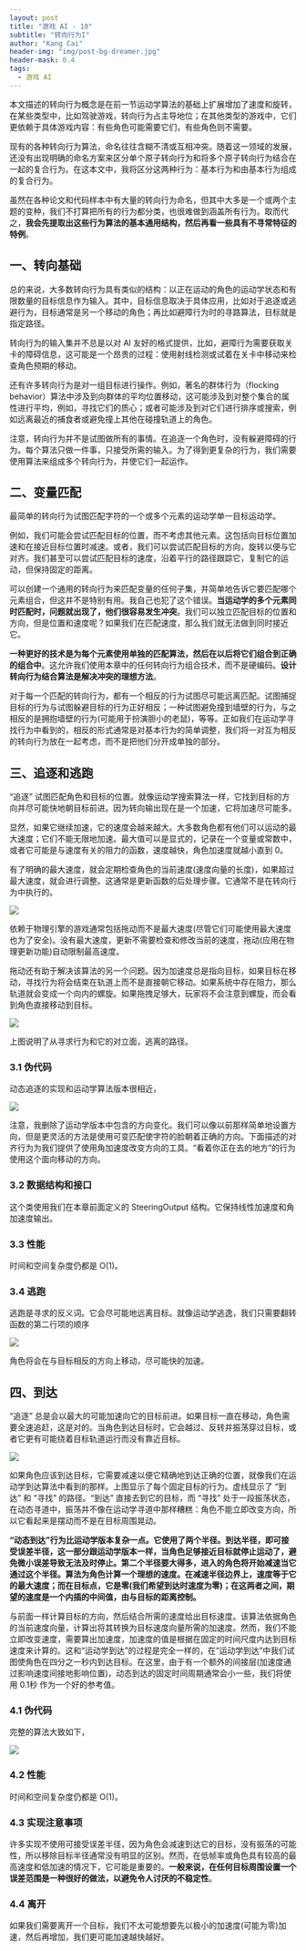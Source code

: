 ```yaml
---
layout: post
title: "游戏 AI - 10"
subtitle: "转向行为I"
author: "Kang Cai"
header-img: "img/post-bg-dreamer.jpg"
header-mask: 0.4
tags:
  - 游戏 AI
---
```


本文描述的转向行为概念是在前一节运动学算法的基础上扩展增加了速度和旋转，在某些类型中，比如驾驶游戏，转向行为占主导地位；在其他类型的游戏中，它们更依赖于具体游戏内容：有些角色可能需要它们，有些角色则不需要。

现有的各种转向行为算法，命名往往含糊不清或互相冲突。随着这一领域的发展，还没有出现明确的命名方案来区分单个原子转向行为和将多个原子转向行为结合在一起的复合行为。在这本文中，我将区分这两种行为：基本行为和由基本行为组成的复合行为。

虽然在各种论文和代码样本中有大量的转向行为命名，但其中大多是一个或两个主题的变种，我们不打算把所有的行为都分类，也很难做到涵盖所有行为。取而代之，**我会先提取出这些行为算法的基本通用结构，然后再看一些具有不寻常特征的特例**。

## 一、转向基础

总的来说，大多数转向行为具有类似的结构：以正在运动的角色的运动学状态和有限数量的目标信息作为输入。其中，目标信息取决于具体应用，比如对于追逐或逃避行为，目标通常是另一个移动的角色；再比如避障行为时的寻路算法，目标就是指定路径。

转向行为的输入集并不总是以对 AI 友好的格式提供，比如，避障行为需要获取关卡的障碍信息，这可能是一个昂贵的过程：使用射线检测或试着在关卡中移动来检查角色预期的移动。

还有许多转向行为是对一组目标进行操作。例如，著名的群体行为（flocking behavior）算法中涉及到向群体的平均位置移动，这可能涉及到对整个集合的属性进行平均，例如，寻找它们的质心；或者可能涉及到对它们进行排序或搜索，例如远离最近的捕食者或避免撞上其他在碰撞轨道上的角色。

注意，转向行为并不是试图做所有的事情。在追逐一个角色时，没有躲避障碍的行为。每个算法只做一件事，只接受所需的输入。为了得到更复杂的行为，我们需要使用算法来组成多个转向行为，并使它们一起运作。

## 二、变量匹配

最简单的转向行为试图匹配字符的一个或多个元素的运动学单一目标运动学。

例如，我们可能会尝试匹配目标的位置，而不考虑其他元素。这包括向目标位置加速和在接近目标位置时减速。或者，我们可以尝试匹配目标的方向，旋转以便与它对齐。我们甚至可以尝试匹配目标的速度，沿着平行的路径跟踪它，复制它的运动，但保持固定的距离。

可以创建一个通用的转向行为来匹配变量的任何子集，并简单地告诉它要匹配哪个元素组合，但这并不是特别有用。我自己也犯了这个错误。**当运动学的多个元素同时匹配时，问题就出现了，他们很容易发生冲突**。我们可以独立匹配目标的位置和方向，但是位置和速度呢？如果我们在匹配速度，那么我们就无法做到同时接近它。

**一种更好的技术是为每个元素使用单独的匹配算法，然后在以后将它们组合到正确的组合中**。这允许我们使用本章中的任何转向行为组合技术，而不是硬编码。**设计转向行为结合算法是解决冲突的理想方法**。

对于每一个匹配的转向行为，都有一个相反的行为试图尽可能远离匹配。试图捕捉目标的行为与试图躲避目标的行为正好相反；一种试图避免撞到墙壁的行为，与之相反的是拥抱墙壁的行为(可能用于扮演胆小的老鼠)，等等。正如我们在运动学寻找行为中看到的，相反的形式通常是对基本行为的简单调整，我们将一对互为相反的转向行为放在一起考虑，而不是把他们分开成单独的部分。

## 三、追逐和逃跑

“追逐” 试图匹配角色和目标的位置。就像运动学搜索算法一样，它找到目标的方向并尽可能快地朝目标前进。因为转向输出现在是一个加速，它将加速尽可能多。

显然，如果它继续加速，它的速度会越来越大。大多数角色都有他们可以运动的最大速度；它们不能无限地加速。最大值可以是显式的，记录在一个变量或常数中，或者它可能是与速度有关的阻力的函数，速度越快，角色加速度就越小直到 0。

有了明确的最大速度，就会定期检查角色的当前速度(速度向量的长度)，如果超过最大速度，就会进行调整。这通常是更新函数的后处理步骤。它通常不是在转向行为中执行的。

<img src="https://kangcai.github.io/img/in-post/post-gameai/10.1.PNG"/>

依赖于物理引擎的游戏通常包括拖动而不是最大速度(尽管它们可能使用最大速度也为了安全)。没有最大速度，更新不需要检查和修改当前的速度，拖动(应用在物理更新功能)自动限制最高速度。

拖动还有助于解决该算法的另一个问题。因为加速度总是指向目标，如果目标在移动，寻找行为将会结束在轨道上而不是直接朝它移动。如果系统中存在阻力，那么轨道就会变成一个向内的螺旋。如果拖拽足够大，玩家将不会注意到螺旋，而会看到角色直接移动到目标。

<img src="https://kangcai.github.io/img/in-post/post-gameai/10.2.PNG"/>

上图说明了从寻求行为和它的对立面，逃离的路径。

### 3.1 伪代码

动态追逐的实现和运动学算法版本很相近，

<img src="https://kangcai.github.io/img/in-post/post-gameai/10.3.PNG"/>

注意，我删除了运动学版本中包含的方向变化。我们可以像以前那样简单地设置方向，但是更灵活的方法是使用可变匹配使字符的脸朝着正确的方向。下面描述的对齐行为为我们提供了使用角加速度改变方向的工具。“看着你正在去的地方”的行为使用这个面向移动的方向。

### 3.2 数据结构和接口

这个类使用我们在本章前面定义的 SteeringOutput 结构。它保持线性加速度和角加速度输出。

### 3.3 性能

时间和空间复杂度仍都是 O(1)。

### 3.4 逃跑

逃跑是寻求的反义词。它会尽可能地远离目标。就像运动学逃逸，我们只需要翻转函数的第二行项的顺序

<img src="https://kangcai.github.io/img/in-post/post-gameai/10.4.PNG"/>

角色将会在与目标相反的方向上移动，尽可能快的加速。

## 四、到达

“追逐” 总是会以最大的可能加速向它的目标前进。如果目标一直在移动，角色需要全速追赶，这是对的。当角色到达目标时，它会越过、反转并振荡穿过目标，或者它更有可能绕着目标轨道运行而没有靠近目标。

<img src="https://kangcai.github.io/img/in-post/post-gameai/10.5.PNG"/>

如果角色应该到达目标，它需要减速以便它精确地到达正确的位置，就像我们在运动学到达算法中看到的那样。上图显示了每个固定目标的行为。虚线显示了 “到达” 和 “寻找” 的路径。“到达” 直接去到它的目标，而 “寻找” 处于一段振荡状态，在动态寻道中，振荡并不像在运动学寻道中那样糟糕：角色不能立即改变方向，所以它看起来是摆动而不是在目标周围晃动。

**“动态到达”行为比运动学版本复杂一点。它使用了两个半径。到达半径，即可接受误差半径，这一部分跟运动学版本一样，当角色足够接近目标就停止运动了，避免微小误差导致无法及时停止。第二个半径要大得多，进入的角色将开始减速当它通过这个半径。算法为角色计算一个理想的速度。在减速半径边界上，速度等于它的最大速度；而在目标点，它是零(我们希望到达时速度为零)；在这两者之间，期望的速度是一个内插的中间值，由与目标的距离控制。**

与前面一样计算目标的方向，然后结合所需的速度给出目标速度。该算法依据角色的当前速度向量，计算出将其转换为目标速度向量所需的加速度。然而，我们不能立即改变速度，需要算出加速度，加速度的值是根据在固定的时间尺度内达到目标速度来计算的。这和“运动学到达”的过程是完全一样的，在“运动学到达”中我们试图使角色在四分之一秒内到达目标。在这里，由于有一个额外的间接层(加速度通过影响速度间接地影响位置)，动态到达的固定时间周期通常会小一些，我们将使用 0.1秒 作为一个好的参考值。

### 4.1 伪代码

完整的算法大致如下，

<img src="https://kangcai.github.io/img/in-post/post-gameai/10.6.PNG"/>

### 4.2 性能

时间和空间复杂度仍都是 O(1)。

### 4.3 实现注意事项

许多实现不使用可接受误差半径，因为角色会减速到达它的目标，没有振荡的可能性，所以移除目标半径通常没有明显的区别。然而，在低帧率或角色具有较高的最高速度和低加速的情况下，它可能是重要的。**一般来说，在任何目标周围设置一个误差范围是一种很好的做法，以避免令人讨厌的不稳定性**。

### 4.4 离开

如果我们需要离开一个目标，我们不太可能想要先以极小的加速度(可能为零)加速，然后再增加，我们更可能加速越快越好。